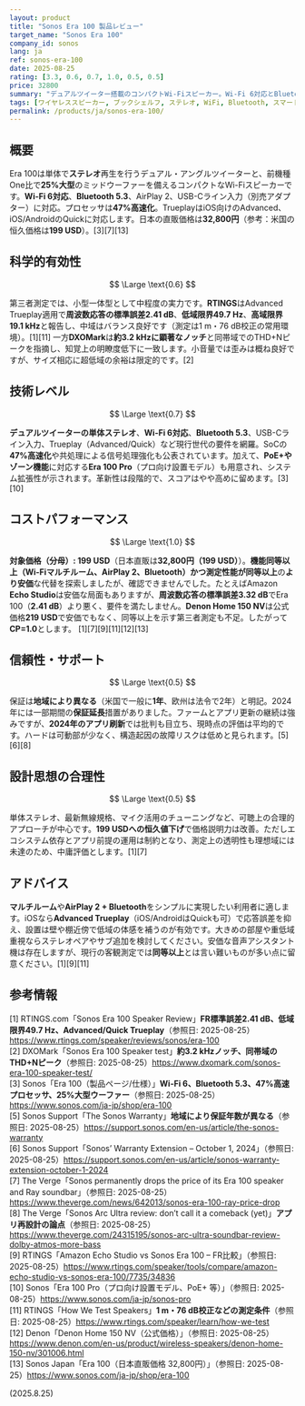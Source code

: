 ```yaml
---
layout: product
title: "Sonos Era 100 製品レビュー"
target_name: "Sonos Era 100"
company_id: sonos
lang: ja
ref: sonos-era-100
date: 2025-08-25
rating: [3.3, 0.6, 0.7, 1.0, 0.5, 0.5]
price: 32800
summary: "デュアルツイーター搭載のコンパクトWi-Fiスピーカー。Wi-Fi 6対応とBluetooth 5.3を備え、2025年の199 USDへの恒久値下げで競争力が向上。"
tags: [ワイヤレススピーカー, ブックシェルフ, ステレオ, WiFi, Bluetooth, スマートスピーカー]
permalink: /products/ja/sonos-era-100/
---
```


## 概要

Era 100は単体で**ステレオ**再生を行うデュアル・アングルツイーターと、前機種One比で**25%大型**のミッドウーファーを備えるコンパクトなWi-Fiスピーカーです。**Wi-Fi 6対応**、**Bluetooth 5.3**、AirPlay 2、USB-Cライン入力（別売アダプター）に対応。プロセッサは**47%高速化**。TrueplayはiOS向けのAdvanced、iOS/AndroidのQuickに対応します。日本の直販価格は**32,800円**（参考：米国の恒久価格は**199 USD**）。[3][7][13]

## 科学的有効性

$$ \Large \text{0.6} $$

第三者測定では、小型一体型として中程度の実力です。**RTINGS**はAdvanced Trueplay適用で**周波数応答の標準誤差2.41 dB**、**低域限界49.7 Hz**、**高域限界19.1 kHz**と報告し、中域はバランス良好です（測定は1 m・76 dB校正の常用環境）。[1][11] 一方**DXOMark**は**約3.2 kHzに顕著なノッチ**と同帯域でのTHD+Nピークを指摘し、知覚上の明瞭度低下に一致します。小音量では歪みは概ね良好ですが、サイズ相応に超低域の余裕は限定的です。[2]

## 技術レベル

$$ \Large \text{0.7} $$

**デュアルツイーターの単体ステレオ**、**Wi-Fi 6対応**、**Bluetooth 5.3**、USB-Cライン入力、Trueplay（Advanced/Quick）など現行世代の要件を網羅。SoCの**47%高速化**や共処理による信号処理強化も公表されています。加えて、**PoE+やゾーン機能**に対応する**Era 100 Pro**（プロ向け設置モデル）も用意され、システム拡張性が示されます。革新性は段階的で、スコアはやや高めに留めます。[3][10]

## コストパフォーマンス

$$ \Large \text{1.0} $$

**対象価格（分母）: 199 USD**（日本直販は**32,800円（199 USD）**）。**機能同等以上（Wi-Fiマルチルーム、AirPlay 2、Bluetooth）**かつ**測定性能が同等以上**の**より安価**な代替を探索しましたが、確認できませんでした。たとえばAmazon **Echo Studio**は安価な局面もありますが、**周波数応答の標準誤差3.32 dB**でEra 100（**2.41 dB**）より悪く、要件を満たしません。**Denon Home 150 NV**は公式価格**219 USD**で安価でもなく、同等以上を示す第三者測定も不足。したがって**CP=1.0**とします。 [1][7][9][11][12][13]

## 信頼性・サポート

$$ \Large \text{0.5} $$

保証は**地域により異なる**（米国で一般に**1年**、欧州は法令で2年）と明記。2024年には一部期間の**保証延長**措置がありました。ファームとアプリ更新の継続は強みですが、**2024年のアプリ刷新**では批判も目立ち、現時点の評価は平均的です。ハードは可動部が少なく、構造起因の故障リスクは低めと見られます。[5][6][8]

## 設計思想の合理性

$$ \Large \text{0.5} $$

単体ステレオ、最新無線規格、マイク活用のチューニングなど、可聴上の合理的アプローチが中心です。**199 USDへの恒久値下げ**で価格説明力は改善。ただしエコシステム依存とアプリ前提の運用は制約となり、測定上の透明性も理想域には未達のため、中庸評価とします。[1][7]

## アドバイス

**マルチルーム**や**AirPlay 2 + Bluetooth**をシンプルに実現したい利用者に適します。iOSなら**Advanced Trueplay**（iOS/AndroidはQuickも可）で応答誤差を抑え、設置は壁や棚近傍で低域の体感を補うのが有効です。大きめの部屋や重低域重視ならステレオペアやサブ追加を検討してください。安価な音声アシスタント機は存在しますが、現行の客観測定では**同等以上**とは言い難いものが多い点に留意ください。[1][9][11]

## 参考情報

[1] RTINGS.com「Sonos Era 100 Speaker Review」**FR標準誤差2.41 dB、低域限界49.7 Hz、Advanced/Quick Trueplay**（参照日: 2025-08-25）https://www.rtings.com/speaker/reviews/sonos/era-100  
[2] DXOMark「Sonos Era 100 Speaker test」**約3.2 kHzノッチ、同帯域のTHD+Nピーク**（参照日: 2025-08-25）https://www.dxomark.com/sonos-era-100-speaker-test/  
[3] Sonos「Era 100（製品ページ/仕様）」**Wi-Fi 6、Bluetooth 5.3、47%高速プロセッサ、25%大型ウーファー**（参照日: 2025-08-25）https://www.sonos.com/ja-jp/shop/era-100  
[5] Sonos Support「The Sonos Warranty」**地域により保証年数が異なる**（参照日: 2025-08-25）https://support.sonos.com/en-us/article/the-sonos-warranty  
[6] Sonos Support「Sonos’ Warranty Extension – October 1, 2024」（参照日: 2025-08-25）https://support.sonos.com/en-us/article/sonos-warranty-extension-october-1-2024  
[7] The Verge「Sonos permanently drops the price of its Era 100 speaker and Ray soundbar」（参照日: 2025-08-25）https://www.theverge.com/news/642013/sonos-era-100-ray-price-drop  
[8] The Verge「Sonos Arc Ultra review: don’t call it a comeback (yet)」**アプリ再設計の論点**（参照日: 2025-08-25）https://www.theverge.com/24315195/sonos-arc-ultra-soundbar-review-dolby-atmos-more-bass  
[9] RTINGS「Amazon Echo Studio vs Sonos Era 100 – FR比較」（参照日: 2025-08-25）https://www.rtings.com/speaker/tools/compare/amazon-echo-studio-vs-sonos-era-100/7735/34836  
[10] Sonos「Era 100 Pro（プロ向け設置モデル、PoE+ 等）」（参照日: 2025-08-25）https://www.sonos.com/ja-jp/sonos-pro  
[11] RTINGS「How We Test Speakers」**1 m・76 dB校正などの測定条件**（参照日: 2025-08-25）https://www.rtings.com/speaker/learn/how-we-test  
[12] Denon「Denon Home 150 NV（公式価格）」（参照日: 2025-08-25）https://www.denon.com/en-us/product/wireless-speakers/denon-home-150-nv/301006.html  
[13] Sonos Japan「Era 100（日本直販価格 32,800円）」（参照日: 2025-08-25）https://www.sonos.com/ja-jp/shop/era-100

(2025.8.25)

